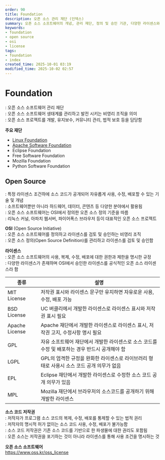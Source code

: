 ```yaml
---
order: 90
title: Foundation
description: 오픈 소스 관리 재단 (인덱스)
summary: 오픈 소스 소프트웨어의 개념, 관리 재단, 정의 및 승인 기관, 다양한 라이센스와 저작권 관련 내용
keywords:
- foundation
- open source
- osi
- license
tags:
- foundation
- index
created_time: 2025-10-01 03:19
modified_time: 2025-10-02 02:57
---
```


# Foundation
: 오픈 소스 소프트웨어 관리 재단  
: 오픈 소스 소프트웨어 생태계를 관리하고 발전 시키는 비영리 조직을 의미  
: 오픈 소스 프로젝트를 개발, 유지보수, 커뮤니티 관리, 법적 보호 등을 담당함  

**주요 재단**
- [Linux Foundation](./fd-linux/index.md)
- [Apache Software Foundation](./fd-apache/index.md)
- Eclipse Foundation
- Free Software Foundation
- Mozilla Foundation
- Python Software Foundation



## Open Source
: 특정 라이센스 조건하에 소스 코드가 공개되어 자유롭게 사용, 수정, 배포할 수 있는 기술 및 개념  
: 소프트웨어뿐만 아니라 하드웨어, 데이터, 콘텐츠 등 다양한 분야에서 활용됨  
: 오픈 소스 소프트웨어는 OSI에서 정의한 오픈 소스 정의 기준을 따름  
: 리눅스 커널, 아파치 웹서버, 파이어폭스 브라우저 등이 대표적인 오픈 소스 프로젝트  


**OSI** (Open Source Initiative)  
: 오픈 소스 소프트웨어를 정의하고 라이센스를 검토 및 승인하는 비영리 조직  
: 오픈 소스 정의(Open Source Definition)를 관리하고 라이센스를 검토 및 승인함  


**라이센스**  
: 오픈 소스 소프트웨어의 사용, 복제, 수정, 배포에 대한 권한과 제한을 명시한 규정  
: 다양한 라이센스가 존재하며 OSI에서 승인한 라이센스를 공식적인 오픈 소스 라이센스라 함  

종류 | 설명
---|---
MIT License    | 저작권 표시와 라이센스 문구만 유지하면 자유로운 사용, 수정, 배포 가능
BSD License    | UC 버클리에서 개발한 라이센스로 라이센스 표시와 저작권 표시 필요
Apache License | Apache 재단에서 개발한 라이센스로 라이센스 표시, 저작권 고지, 수정사항 명시 필요
GPL  | 자유 소프트웨어 재단에서 개발한 라이센스로 소스 코드를 수정 및 배포하는 경우 반드시 공개해야 함
LGPL | GPL의 엄격한 규정을 완화한 라이센스로 라이브러리 형태로 사용시 소스 코드 공개 의무가 없음
EPL  | Eclipse 재단에서 개발한 라이센스로 수정한 소스 코드 공개 의무가 있음
MPL  | Mozilla 재단에서 브라우저의 소스코드를 공개하기 위해 개발한 라이센스


**소스 코드 저작권**  
: 저작자가 프로그램 소스 코드의 복제, 수정, 배포를 통제할 수 있는 법적 권리  
: 저작자의 명시적 허가 없이는 소스 코드 사용, 수정, 배포가 불가능함  
: 소스 코드 저작권은 기존 소스 코드를 기반으로 한 파생물에 대한 권리도 포함됨  
: 오픈 소스는 저작권을 포기하는 것이 아니라 라이센스를 통해 사용 조건을 명시하는 것  


**오픈 소스 소프트웨어**  
https://www.oss.kr/oss_license